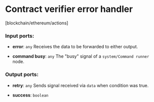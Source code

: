 # Contract verifier error handler

[blockchain/ethereum/actions]

### Input ports:

* __error__: `any`
    Receives the data to be forwarded to either output.



* __command busy__: `any`
    The "busy" signal of a `system/Command runner` node.



### Output ports:

* __retry__: `any`
    Sends signal received via `data` when condition was true.



* __success__: `boolean`


